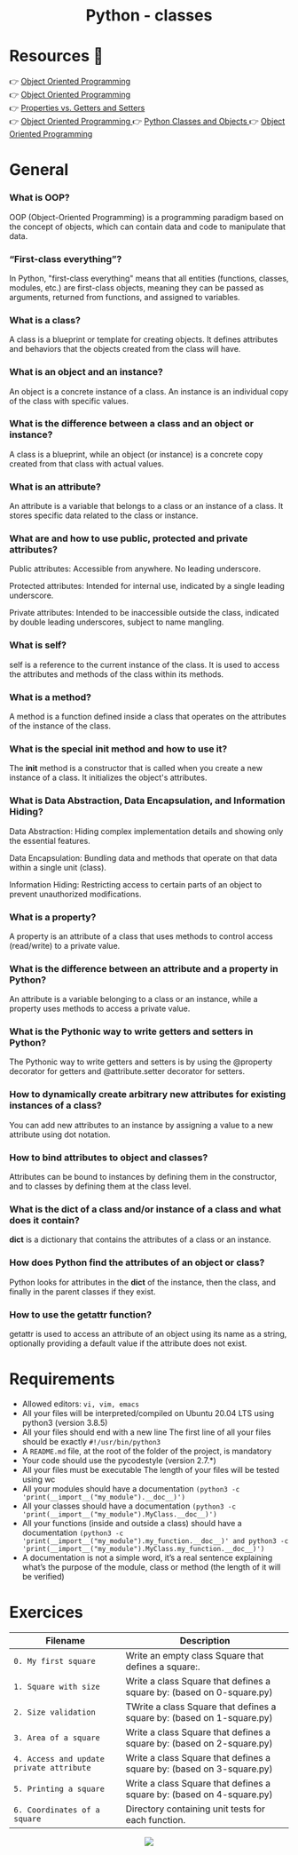 <div align= "center">
  <h1>Python - classes</h1>
</div>

# Resources 👀

 👉 [Object Oriented Programming ](https://python.swaroopch.com/oop.html)  
 👉 [Object Oriented Programming ](https://python-course.eu/oop/object-oriented-programming.php)  
 👉 [Properties vs. Getters and Setters](https://python-course.eu/oop/properties-vs-getters-and-setters.php)  
 👉 [Object Oriented Programming ](https://www.youtube.com/watch?v=1AGyBuVCTeE)
 👉 [Python Classes and Objects ](https://www.youtube.com/watch?v=apACNr7DC_s)
 👉 [Object Oriented Programming ](https://www.youtube.com/watch?v=-DP1i2ZU9gk)


# General
### What is OOP?  
OOP (Object-Oriented Programming) is a programming paradigm based on the concept of objects, which can contain data and code to manipulate that data.

### “First-class everything”?
In Python, "first-class everything" means that all entities (functions, classes, modules, etc.) are first-class objects, meaning they can be passed as arguments, returned from functions, and assigned to variables.

### What is a class?
A class is a blueprint or template for creating objects. It defines attributes and behaviors that the objects created from the class will have.

### What is an object and an instance?
An object is a concrete instance of a class. An instance is an individual copy of the class with specific values.

### What is the difference between a class and an object or instance?
A class is a blueprint, while an object (or instance) is a concrete copy created from that class with actual values.

### What is an attribute?
An attribute is a variable that belongs to a class or an instance of a class. It stores specific data related to the class or instance.

### What are and how to use public, protected and private attributes?
Public attributes: Accessible from anywhere. No leading underscore.

Protected attributes: Intended for internal use, indicated by a single leading underscore.

Private attributes: Intended to be inaccessible outside the class, indicated by double leading underscores, subject to name mangling.

### What is self?
self is a reference to the current instance of the class. It is used to access the attributes and methods of the class within its methods.

### What is a method?
A method is a function defined inside a class that operates on the attributes of the instance of the class.

### What is the special init method and how to use it?
The __init__ method is a constructor that is called when you create a new instance of a class. It initializes the object's attributes.

### What is Data Abstraction, Data Encapsulation, and Information Hiding?
Data Abstraction: Hiding complex implementation details and showing only the essential features.

Data Encapsulation: Bundling data and methods that operate on that data within a single unit (class).

Information Hiding: Restricting access to certain parts of an object to prevent unauthorized modifications.

### What is a property?
A property is an attribute of a class that uses methods to control access (read/write) to a private value.

### What is the difference between an attribute and a property in Python?
An attribute is a variable belonging to a class or an instance, while a property uses methods to access a private value.

### What is the Pythonic way to write getters and setters in Python?
The Pythonic way to write getters and setters is by using the @property decorator for getters and @attribute.setter decorator for setters.

### How to dynamically create arbitrary new attributes for existing instances of a class?
You can add new attributes to an instance by assigning a value to a new attribute using dot notation.

### How to bind attributes to object and classes?
Attributes can be bound to instances by defining them in the constructor, and to classes by defining them at the class level.

### What is the dict of a class and/or instance of a class and what does it contain?
__dict__ is a dictionary that contains the attributes of a class or an instance.

### How does Python find the attributes of an object or class?
Python looks for attributes in the __dict__ of the instance, then the class, and finally in the parent classes if they exist.

### How to use the getattr function?
getattr is used to access an attribute of an object using its name as a string, optionally providing a default value if the attribute does not exist.

# Requirements

- Allowed editors: `vi, vim, emacs`
- All your files will be interpreted/compiled on Ubuntu 20.04 LTS using python3 (version 3.8.5)
- All your files should end with a new line
The first line of all your files should be exactly `#!/usr/bin/python3`
- A `README.md` file, at the root of the folder of the project, is mandatory
- Your code should use the pycodestyle (version 2.7.*)
- All your files must be executable
The length of your files will be tested using wc
- All your modules should have a documentation `(python3 -c 'print(__import__("my_module").__doc__)')`
- All your classes should have a documentation `(python3 -c 'print(__import__("my_module").MyClass.__doc__)')`
- All your functions (inside and outside a class) should have a documentation `(python3 -c 'print(__import__("my_module").my_function.__doc__)' and python3 -c 'print(__import__("my_module").MyClass.my_function.__doc__)')`
- A documentation is not a simple word, it’s a real sentence explaining what’s the purpose of the module, class or method (the length of it will be verified)

# Exercices

| Filename | Description |
| -------- | ----------- |
| `0. My first square` | Write an empty class Square that defines a square:. |
| `1. Square with size` | Write a class Square that defines a square by: (based on 0-square.py) |
| `2. Size validation` | TWrite a class Square that defines a square by: (based on 1-square.py)|
| `3. Area of a square` | Write a class Square that defines a square by: (based on 2-square.py)|
| `4. Access and update private attribute` | Write a class Square that defines a square by: (based on 3-square.py) |
| `5. Printing a square` | Write a class Square that defines a square by: (based on 4-square.py)|
| `6. Coordinates of a square` | Directory containing unit tests for each function. |


<p align="center">
  <img src="https://i.imgur.com/J1oVLId.jpeg" name="logo Holberton"/>
</p>
